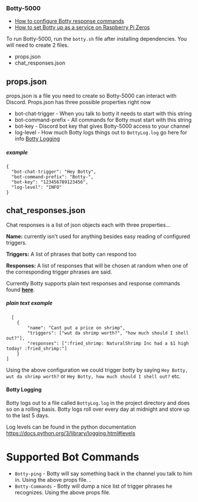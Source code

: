 ### Botty-5000

* [How to configure Botty response commands](response_commands.md)
* [How to set Botty up as a service on Raspberry Pi Zeros](raspberrypi_zero_service.md)

To run Botty-5000, run the `botty.sh` file after installing dependencies. You will need to create 2 files.

* props.json
* chat_responses.json

## props.json
props.json is a file you need to create so Botty-5000 can interact with Discord.
Props.json has three possible properties right now

* bot-chat-trigger - When you talk to botty it needs to start with this string
* bot-command-prefix - All commands for Botty must start with this string
* bot-key - Discord bot key that gives Botty-5000 access to your channel
* log-level - How much Botty logs things out to `BottyLog.log` go here for info [Botty Logging](#Botty-Logging)

##### example
```
{
  "bot-chat-trigger": "Hey Botty",
  "bot-command-prefix": "Botty-",
  "bot-key": "123456789123456",
  "log-level": "INFO"
}
```

## chat_responses.json
Chat responses is a list of json objects each with three properties...

**Name:** currently isn't used for anything besides easy reading of configured triggers.

**Triggers:** A list of phrases that botty can respond too

**Responses:** A list of responses that will be chosen at random when one of the corresponding trigger phrases are said.

Currently Botty supports plain text responses and response commands found **[here](response_commands.md)**.
##### plain text example
```
  [
    {
        "name": "Cant put a price on shrimp",
        "triggers": ["wut da shrimp worth?", "how much should I shell out?"],
        "responses": [":fried_shrimp: NaturalShrimp Inc had a $1 high today! :fried_shrimp:"]
    }
]
```
Using the above configuration we could trigger botty by saying `Hey Botty, wut da shrimp worth?` or `Hey Botty, how much should I shell out?`
etc.

#### Botty Logging
Botty logs out to a file called `BottyLog.log` in the project directory and does so on a rolling basis. Botty logs roll over 
every day at midnight and store up to the last 5 days.

Log levels can be found in the python documentation https://docs.python.org/3/library/logging.html#levels

# Supported Bot Commands
* `Botty-ping` - Botty will say something back in the channel you talk to him in. Using the above props file. .
* `Botty-Commands` - Botty will dump a nice list of trigger phrases he recognizes. Using the above props file. 
